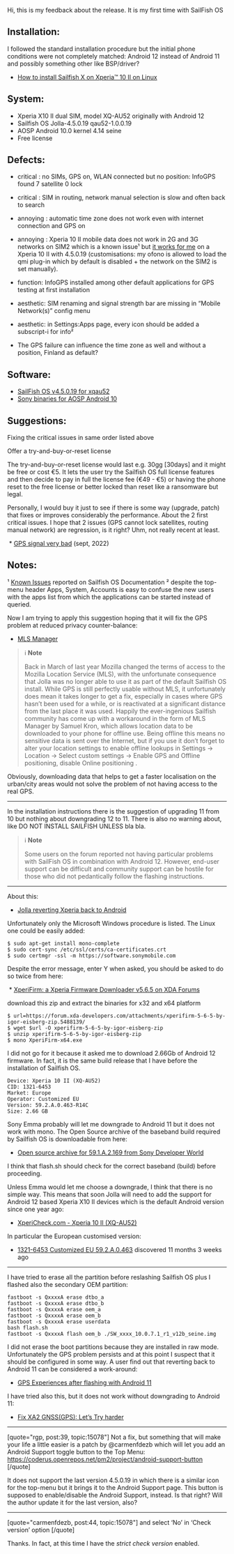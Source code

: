 Hi, this is my feedback about the release. It is my first time with SailFish OS

## Installation:

I followed the standard installation procedure but the initial phone conditions were not completely matched: Android 12 instead of Android 11 and possibly something other like BSP/driver?

* [How to install Sailfish X on Xperia™ 10 II on Linux](https://jolla.com/how-to-install-sailfish-x-on-xperia-10-ii-on-linux/)

## System:

* Xperia X10 II dual SIM, model XQ-AU52 originally with Android 12
* Sailfish OS Jolla-4.5.0.19 qau52-1.0.0.19
* AOSP Android 10.0 kernel 4.14 seine
* Free license

## Defects:

* critical : no SIMs, GPS on, WLAN connected but no position: InfoGPS found 7 satellite 0 lock

* critical : SIM in routing, network manual selection is slow and often back to search

* annoying : automatic time zone does not work even with internet connection and GPS on

* annoying : Xperia 10 II mobile data does not work in 2G and 3G networks on SIM2 which is a known issue¹ but [it works for me](https://forum.sailfishos.org/t/release-notes-struven-ketju-4-5-0-19/15078/38) on a Xperia 10 II with 4.5.0.19 (customisations: my ofono is allowed to load the qmi plug-in which by default is disabled + the network on the SIM2 is set manually).

* function: InfoGPS installed among other default applications for GPS testing at first installation

* aesthetic: SIM renaming and signal strength bar are missing in “Mobile Network(s)” config menu

* aesthetic: in Settings:Apps page, every icon should be added a subscript-i for info²

* The GPS failure can influence the time zone as well and without a position, Finland as default?

## Software:

* [SailFish OS v4.5.0.19 for xqau52](https://d2lokee10frdc2.cloudfront.net/images/4.5.0.19/Sailfish_OS-Jolla-4.5.0.19-xqau52-1.0.0.19.zip)
* [Sony binaries for AOSP Android 10](https://developer.sony.com/file/download/software-binaries-for-aosp-android-10-0-kernel-4-14-seine)

## Suggestions:

Fixing the critical issues in same order listed above

Offer a try-and-buy-or-reset license

The try-and-buy-or-reset license would last e.g. 30gg [30days] and it might be free or cost €5. It lets the user try the Sailfish OS full license features and then decide to pay in full the license fee (€49 - €5) or having the phone reset to the free license or better locked than reset like a ransomware but legal.

Personally, I would buy it just to see if there is some way (upgrade, patch) that fixes or improves considerably the performance.
About the 2 first critical issues. I hope that 2 issues (GPS cannot lock satellites, routing manual network) are regression, is it right? Uhm, not really recent at least.

 * [GPS signal very bad](https://forum.sailfishos.org/t/gps-signal-very-bad/13026) (sept, 2022)

## Notes:

¹ [Known Issues](https://docs.sailfishos.org/Support/Releases/Known_Issues/) reported on Sailfish OS Documentation
² despite the top-menu header Apps, System, Accounts is easy to confuse the new users with the apps list from which the applications can be started instead of queried.

Now I am trying to apply this suggestion hoping that it will fix the GPS problem at reduced privacy counter-balance:

* [MLS Manager](https://forum.sailfishos.org/t/sailfish-community-news-25th-february-sdk-openssl/5179/1)

> :information_source: **Note**
>
> Back in March of last year Mozilla changed the terms of access to the Mozilla Location Service (MLS), with the unfortunate consequence that Jolla was no longer able to use it as part of the default Sailfish OS install. While GPS is still perfectly usable without MLS, it unfortunately does mean it takes longer to get a fix, especially in cases where GPS hasn’t been used for a while, or is reactivated at a significant distance from the last place it was used. Happily the ever-ingenious Sailfish community has come up with a workaround in the form of MLS Manager by Samuel Kron, which allows location data to be downloaded to your phone for offline use. Being offline this means no sensitive data is sent over the Internet, but if you use it don’t forget to alter your location settings to enable offline lookups in Settings -> Location -> Select custom settings -> Enable GPS and Offline positioning, disable Online positioning .

Obviously, downloading data that helps to get a faster localisation on the urban/city areas would not solve the problem of not having access to the real GPS.

---

In the installation instructions there is the suggestion of upgrading 11 from 10 but nothing about downgrading 12 to 11. There is also no warning about, like DO NOT INSTALL SAILFISH UNLESS bla bla.

> :information_source: **Note**
> 
> Some users on the forum reported not having particular problems with SailFish OS in combination with Android 12. However, end-user support can be difficult and community support can be hostile for those who did not pedantically follow the flashing instructions.

---

About this:

* [Jolla reverting Xperia back to Android](https://docs.sailfishos.org/Support/Help_Articles/Managing_Sailfish_OS/Reinstalling_Sailfish_OS/#reverting-xperia-back-to-android-os)

Unfortunately only the Microsoft Windows procedure is listed. The Linux one could be easily added:

```
$ sudo apt-get install mono-complete
$ sudo cert-sync /etc/ssl/certs/ca-certificates.crt
$ sudo certmgr -ssl -m https://software.sonymobile.com
```

Despite the error message, enter Y when asked, you should be asked to do so twice from here:

 * [XperiFirm: a Xperia Firmware Downloader v5.6.5 on XDA Forums](https://forum.xda-developers.com/t/tool-xperifirm-xperia-firmware-downloader-v5-6-5.2834142/)

download this zip and extract the binaries for x32 and x64 platform

```
$ url=https://forum.xda-developers.com/attachments/xperifirm-5-6-5-by-igor-eisberg-zip.5488139/
$ wget $url -O xperifirm-5-6-5-by-igor-eisberg-zip
$ unzip xperifirm-5-6-5-by-igor-eisberg-zip
$ mono XperiFirm-x64.exe
```

I did not go for it because it asked me to download 2.66Gb of Android 12 firmware. In fact, it is the same build release that I have before the installation of Sailfish OS.

```
Device: Xperia 10 II (XQ-AU52)
CID: 1321-6453
Market: Europe
Operator: Customized EU
Version: 59.2.A.0.463-R14C
Size: 2.66 GB
```

Sony Emma probably will let me downgrade to Android 11 but it does not work with mono. The Open Source archive of the baseband build required by Sailfish OS is downloadable from here:

* [Open source archive for 59.1.A.2.169 from Sony Developer World](https://developer.sony.com/file/download/open-source-archive-for-59-1-a-2-169/)

I think that flash.sh should check for the correct baseband (build) before proceeding.

Unless Emma would let me choose a downgrade, I think that there is no simple way. This means that soon Jolla will need to add the support for Android 12 based Xperia X10 II devices which is the default Android version since one year ago:

* [XperiCheck.com - Xperia 10 II (XQ-AU52)](https://xpericheck.com/XQ-AU52)

In particular the European customised version:

* [1321-6453 Customized EU 59.2.A.0.463](https://xpericheck.com/XQ-AU52/1321-6453) discovered 11 months 3 weeks ago

---

I have tried to erase all the partition before reslashing Sailfish OS plus I flashed also the secondary OEM partition:

```
fastboot -s QxxxxA erase dtbo_a
fastboot -s QxxxxA erase dtbo_b
fastboot -s QxxxxA erase oem_a
fastboot -s QxxxxA erase oem_b
fastboot -s QxxxxA erase userdata
bash flash.sh
fastboot -s QxxxxA flash oem_b ./SW_xxxx_10.0.7.1_r1_v12b_seine.img
```

I did not erase the boot partitions because they are installed in raw mode. Unfortunately the GPS problem persists and at this point I suspect that it should be configured in some way. A user find out that reverting back to Android 11 can be considered a work-around:

* [GPS Experiences after flashing with Android 11](https://forum.sailfishos.org/t/gps-experiences-after-flashing-with-android-11/11079/1)

I have tried also this, but it does not work without downgrading to Android 11:

* [Fix XA2 GNSS(GPS): Let’s Try harder](https://forum.sailfishos.org/t/how-to-hardware-fix-xa2-gnss-gps-lets-try-harder/11875/54)

---

[quote="rgp, post:39, topic:15078"]
Not a fix, but something that will make your life a little easier is a patch by @carmenfdezb which will let you add an Android Support toggle button to the Top Menu:
[https://coderus.openrepos.net/pm2/project/android-support-button ](https://coderus.openrepos.net/pm2/project/android-support-button)
[/quote]

It does not support the last version 4.5.0.19 in which there is a similar icon for the top-menu but it brings it to the Android Support page. This button is supposed to enable/disable the Android Support, instead. Is that right? Will the author update it for the last version, also?

---

[quote="carmenfdezb, post:44, topic:15078"]
and select ‘No’ in ‘Check version’ option
[/quote]

Thanks. In fact, at this time I have the *strict check version* enabled.
